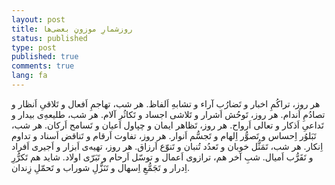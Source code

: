 ```yaml
---
layout: post
title: روزشمارِ موزونِ بعضی‌ها
status: published
type: post
published: true
comments: true
lang: fa
---
```



<p class="justify">

هر روز، تراکُمِ اخبار و تَضارُب آراء و تشابهِ اَلفاظ. هر شب، تهاجمِ اَفعال و تَلاقیِ اَنظار و تصادُمِ اَندام. هر روز، تَوحُش اَشرار و تَلاشی اجساد و تَکاثُر آلام. هر شب، طلیعه‌ِی بیدار و تَداعیِ اَذکار و تعالی اَرواح. هر روز، تَظاهر ایمان و چپاول اَعیان و تَسامح اَرکان. هر شب، تَبَلوُر اِحساس و تَصوُّر اِلهام و تَجسُّم اَنوار. هر روز، تفاوت اَرقام و تَناقض اَسناد و تداوم اِنکار. هر شب، تَمَثُّل خوبان و تَعدُد تُنبان و تَنوّع اَرزاق. هر روز، تهیه‌ی اَبزار و اَجیری اَفراد و تَقَرُّب اَمیال. شبِ آخر هم، ترازوی اَعمال و توسّل اَرحام و تَبَرّی اولاد. شاید هم تَکرُّرِ اِدرار و تَجَمُّعِ اِسهال و تَنَزُّلِ شوراب و تَحمّلِ زِندان.


</p>
